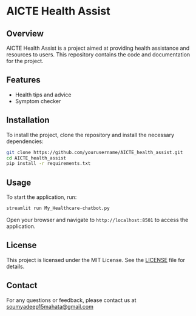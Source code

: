 # AICTE Health Assist

## Overview
AICTE Health Assist is a project aimed at providing health assistance and resources to users. This repository contains the code and documentation for the project.

## Features
- Health tips and advice
- Symptom checker


## Installation
To install the project, clone the repository and install the necessary dependencies:
```bash
git clone https://github.com/yourusername/AICTE_health_assist.git
cd AICTE_health_assist
pip install -r requirements.txt
```

## Usage
To start the application, run:
```bash
streamlit run My_Healthcare-chatbot.py
```
Open your browser and navigate to `http://localhost:8501` to access the application.


## License
This project is licensed under the MIT License. See the [LICENSE](LICENSE) file for details.

## Contact
For any questions or feedback, please contact us at soumyadeep15mahata@gmail.com

